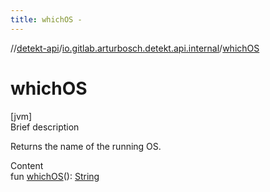```yaml
---
title: whichOS -
---
```

//[detekt-api](../index.md)/[io.gitlab.arturbosch.detekt.api.internal](index.md)/[whichOS](which-o-s.md)



# whichOS  
[jvm]  
Brief description  


Returns the name of the running OS.

  
Content  
fun [whichOS](which-o-s.md)(): [String](https://kotlinlang.org/api/latest/jvm/stdlib/kotlin/-string/index.html)  



